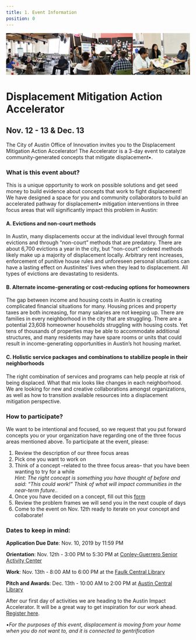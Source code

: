 ```yaml
---
title: 1. Event Information 
position: 0
---
```


![Action accelerator logo](/assets/img/projects/Displacement-Mitigation-Action-Accelerator/BANNERGITHUB.png)

# Displacement Mitigation Action Accelerator 

## Nov. 12 - 13 & Dec. 13 


The City of Austin Office of Innovation invites you to the Displacement Mitigation Action Accelerator! The Accelerator is a 3-day event to catalyze community-generated concepts that mitigate displacement•. 


### What is this event about? 

This is a unique opportunity to work on possible solutions and get seed money to build evidence about concepts that work to fight displacement! We have designed a space for you and community collaborators to build an accelerated pathway for displacement• mitigation interventions in three focus areas that will significantly impact this problem in Austin: 

#### A. Evictions and non-court methods
In Austin, many displacements occur at the individual level through formal evictions and through “non-court” methods that are predatory. There are about 6,700 evictions a year in the city, but “non-court” ordered methods likely make up a majority of displacement locally. Arbitrary rent increases, enforcement of punitive house rules and unforeseen personal situations can have a lasting effect on Austinites’ lives when they lead to displacement. All types of evictions are devastating to residents. 

#### B. Alternate income-generating or cost-reducing options for homeowners
The gap between income and housing costs in Austin is creating complicated financial situations for many. Housing prices and property taxes are both increasing, for many salaries are not keeping up. There are families in every neighborhood in the city that are struggling. There are a potential 23,608 homeowner households struggling with housing costs. Yet tens of thousands of properties may be able to accommodate additional structures, and many residents may have spare rooms or units that could result in income-generating opportunities in Austin’s hot housing market. 

#### C. Holistic service packages and combinations to stabilize people in their neighborhoods
The right combination of services and programs can help people at risk of being displaced. What that mix looks like changes in each neighborhood. We are looking for new and creative collaborations amongst organizations, as well as how to transition available resources into a displacement mitigation perspective.


### How to participate? 

We want to be intentional and focused, so we request that you put forward concepts you or your organization have regarding one of the three focus areas mentioned above. To participate at the event, please: 

1. Review the description of our three focus areas
2. Pick one you want to work on 
3. Think of a concept –related to the three focus areas– that you have been wanting to try for a while   
   *Hint: The right concept is something you have thought of before and said: “This could work!” Think of what will impact        communities in the near-term future..*
3. Once you have decided on a concept, fill out this [form](https://airtable.com/shrEN0R3acNq3SEpd)
4. Review the problem frames we will send you in the next couple of days
5. Come to the event on Nov. 12th ready to iterate on your concept and collaborate! 

### Dates to keep in mind: 

**Application Due Date**: Nov. 10, 2019 by 11:59 PM

**Orientation**: Nov. 12th - 3:00 PM to 5:30 PM at [Conley-Guerrero Senior Activity Center](https://goo.gl/maps/mcPU2PkwGbyiYf9Q9)

**Work**: Nov. 13th - 8:00 AM to 6:00 PM at the [Faulk Central Library](https://goo.gl/maps/MKcWtFfiREk1GdRK9)

**Pitch and Awards**: Dec. 13th - 10:00 AM to 2:00 PM at [Austin Central Library](https://goo.gl/maps/ERvKG8ofDHbj2VzR9) 



After our first day of activities we are heading to the Austin Impact Accelerator. It will be a great way to get inspiration for our work ahead. [Register here](https://go.impacthubaustin.com/accelerator-community-showcase-day).


•*For the purposes of this event, displacement is moving from your home when you do not want to, and it is connected to gentrification*

